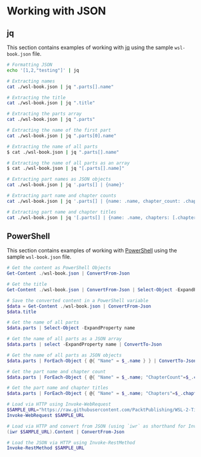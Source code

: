 # Working with JSON

## jq

This section contains examples of working with [jq](https://stedolan.github.io/jq/download/) using the sample `wsl-book.json` file.

```bash
# Formatting JSON
echo '[1,2,"testing"]' | jq

# Extracting names
cat ./wsl-book.json | jq ".parts[].name"

# Extracting the title
cat ./wsl-book.json | jq ".title"

# Extracting the parts array
cat ./wsl-book.json | jq ".parts"

# Extracting the name of the first part
cat ./wsl-book.json | jq ".parts[0].name"

# Extracting the name of all parts
$ cat ./wsl-book.json | jq ".parts[].name"

# Extracting the name of all parts as an array
$ cat ./wsl-book.json | jq "[.parts[].name]"

# Extracting part names as JSON objects
cat ./wsl-book.json | jq '.parts[] | {name}'

# Extracting part name and chapter counts
cat ./wsl-book.json | jq '.parts[] | {name: .name, chapter_count: .chapters | length}'

# Extracting part name and chapter titles
cat ./wsl-book.json | jq '[.parts[] | {name: .name, chapters: [.chapters[] | .title]}]'
```

## PowerShell

This section contains examples of working with [PowerShell](https://docs.microsoft.com/en-us/powershell/scripting/install/installing-powershell-core-on-linux?view=powershell-7) using the sample `wsl-book.json` file.

```powershell
# Get the content as PowerShell Objects
Get-Content ./wsl-book.json | ConvertFrom-Json

# Get the title
Get-Content ./wsl-book.json | ConvertFrom-Json | Select-Object -ExpandProperty title

# Save the converted content in a PowerShell variable
$data = Get-Content ./wsl-book.json | ConvertFrom-Json
$data.title

# Get the name of all parts
$data.parts | Select-Object -ExpandProperty name

# Get the name of all parts as a JSON array
$data.parts | select -ExpandProperty name | ConvertTo-Json

# Get the name of all parts as JSON objects
$data.parts | ForEach-Object { @{ "Name" = $_.name } } | ConvertTo-Json

# Get the part name and chapter count
$data.parts | ForEach-Object { @{ "Name" = $_.name; "ChapterCount"=$_.chapters.Count } } | ConvertTo-Json

# Get the part name and chapter titles
$data.parts | ForEach-Object { @{ "Name" = $_.name; "Chapters"=$_.chapters | Select-Object -ExpandProperty title } } | ConvertTo-Json

# Load via HTTP using Invoke-WebRequest
$SAMPLE_URL="https://raw.githubusercontent.com/PacktPublishing/WSL-2-Tips-Tricks-and-Techniques/main/chapter-11/02-working-with-json/wsl-book.json"
Invoke-WebRequest $SAMPLE_URL

# Load via HTTP and convert from JSON (using `iwr` as shorthand for Invoke-WebRequest)
(iwr $SAMPLE_URL).Content | ConvertFrom-Json

# Load the JSON via HTTP using Invoke-RestMethod
Invoke-RestMethod $SAMPLE_URL
```